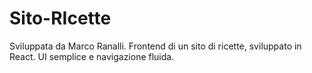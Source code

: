 # Sito-RIcette
Sviluppata da Marco Ranalli. Frontend di un sito di ricette, sviluppato in React. UI semplice e navigazione fluida.
